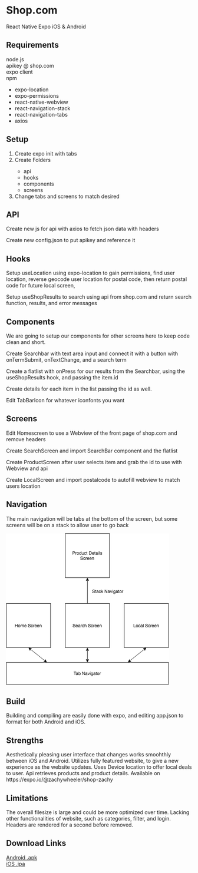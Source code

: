 # Shop.com
React Native Expo iOS &amp; Android

<h2>Requirements</h2>


node.js <br>
apikey @ shop.com<br>
expo client<br>
npm
<ul>
  <li>expo-location</li>
  <li>expo-permissions</li>
  <li>react-native-webview</li>
  <li>react-navigation-stack</li>
  <li>react-navigation-tabs</li>
  <li>axios</li>
</ul>
  
<h2>Setup</h2>
<ol>
  <li>Create expo init with tabs</li> 
  <li>Create Folders</li>
  <ul>
      <li>api</li>
      <li>hooks</li>
      <li>components</li>
      <li>screens</li>
</ul>
<li>Change tabs and screens to match desired</li>
</ol>

<h2>API</h2>
<p>Create new js for api with axios to fetch json data with headers</p>
<p>Create new config.json to put apikey and reference it</p>

<h2>Hooks</h2>
<p>Setup useLocation using expo-location to gain permissions, find user location, reverse
   geocode user location for postal code, then return postal code for future local screen,</p>
<p>Setup useShopResults to search using api from shop.com and return search function, results, and error messages</p>

<h2>Components</h2>
<p>We are going to setup our components for other screens here to keep code clean and short.</p>
<p>Create Searchbar with text area input and connect it with a button with onTermSubmit, onTextChange, and a search term</p>
<p>Create a flatlist with onPress for our results from the Searchbar, using the useShopResults hook, and passing the item.id</p>
<p>Create details for each item in the list passing the id as well.</p>
<p>Edit TabBarIcon for whatever iconfonts you want</p>

<h2>Screens</h2>
<p>Edit Homescreen to use a Webview of the front page of shop.com and remove headers</p>
<p>Create SearchScreen and import SearchBar component and the flatlist</p>
<p>Create ProductScreen after user selects item and grab the id to use with Webview and api</p>
<p>Create LocalScreen and import postalcode to autofill webview to match users location</p>

<h2>Navigation</h2>
<p>The main navigation will be tabs at the bottom of the screen, but some screens will be on a stack to allow user to go back</p>
<img src="https://github.com/zachywheeler/Shop.com/blob/master/Shop%20App.png?raw=true">


<h2>Build</h2>
<p>Building and compiling are easily done with expo, and editing app.json to format for both Android and iOS.</p>

<h2>Strengths</h2>
<p>Aesthetically pleasing user interface that changes works smoohthly 
  between iOS and Android. Utilizes fully featured website, to give a new experience as the website updates.
  Uses Device location to offer local deals to user. Api retrieves products and 
  product details. Available on https://expo.io/@zachywheeler/shop-zachy
</p>

<h2>Limitations</h2>
<p>The overall filesize is large and could be more optimized over time. Lacking other functionalities of 
  website, such as categories, filter, and login. Headers are rendered for a second before removed.</p>
  
<h2>Download Links</h2>
<a href="https://drive.google.com/open?id=1WeTb8vYDhwYuWWbUx6qxNHmkXFQe6RVi">Android .apk</a> <br>
<a href="https://drive.google.com/open?id=1PXORtD94hIk2L0vCvoOVKHTbhLk33Y87">iOS .ipa</a>

